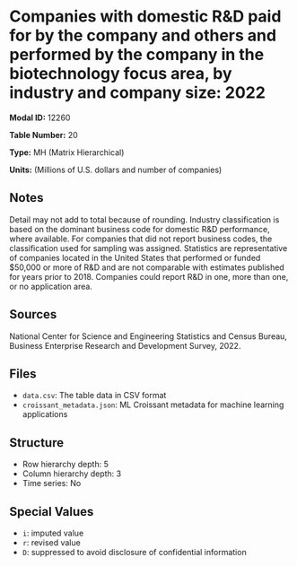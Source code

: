 # Companies with domestic R&D paid for by the company and others and performed by the company in the biotechnology focus area, by industry and company size: 2022

**Modal ID:** 12260

**Table Number:** 20

**Type:** MH (Matrix Hierarchical)

**Units:** (Millions of U.S. dollars and number of companies)

## Notes

Detail may not add to total because of rounding. Industry classification is based on the dominant business code for domestic R&D performance, where available. For companies that did not report business codes, the classification used for sampling was assigned. Statistics are representative of companies located in the United States that performed or funded $50,000 or more of R&D and are not comparable with estimates published for years prior to 2018. Companies could report R&D in one, more than one, or no application area.

## Sources

National Center for Science and Engineering Statistics and Census Bureau, Business Enterprise Research and Development Survey, 2022.

## Files

- `data.csv`: The table data in CSV format
- `croissant_metadata.json`: ML Croissant metadata for machine learning applications

## Structure

- Row hierarchy depth: 5
- Column hierarchy depth: 3
- Time series: No

## Special Values

- `i`: imputed value
- `r`: revised value
- `D`: suppressed to avoid disclosure of confidential information

